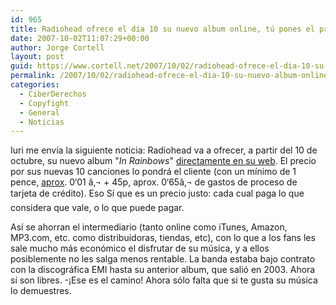```yaml
---
id: 965
title: Radiohead ofrece el dí­a 10 su nuevo album online, tú pones el precio
date: 2007-10-02T11:07:29+00:00
author: Jorge Cortell
layout: post
guid: https://www.cortell.net/2007/10/02/radiohead-ofrece-el-dia-10-su-nuevo-album-online-tu-pones-el-precio/
permalink: /2007/10/02/radiohead-ofrece-el-dia-10-su-nuevo-album-online-tu-pones-el-precio/
categories:
  - CiberDerechos
  - Copyfight
  - General
  - Noticias
---
```

Iuri me enví­a la siguiente noticia: Radiohead va a ofrecer, a partir del 10 de octubre, su nuevo album "_In Rainbows_" <a title="Web" target="_blank" href="https://www.inrainbows.com/Store/index3.html">directamente en su web</a>. El precio por sus nuevas 10 canciones lo pondrá el cliente (con un mí­nimo de 1 pence, <a target="_blank" title="conversor online" href="https://coinmill.com/EUR_GBX.html#GBX=1">aprox</a>. 0‘01 â‚¬ + 45p, aprox. 0‘65â‚¬ de gastos de proceso de tarjeta de crédito). Eso Sí que es un precio justo: cada cual paga lo que considera que vale, o lo que puede pagar.

Así­ se ahorran el intermediario (tanto online como iTunes, Amazon, MP3.com, etc. como distribuidoras, tiendas, etc), con lo que a los fans les sale mucho más económico el disfrutar de su música, y a ellos posiblemente no les salga menos rentable. La banda estaba bajo contrato con la discográfica EMI hasta su anterior album, que salió en 2003. Ahora sí­ son libres. -¡Ese es el camino! Ahora sólo falta que si te gusta su música lo demuestres.